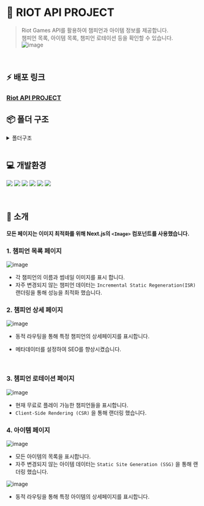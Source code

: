 # 🤍 RIOT API PROJECT

> Riot Games API를 활용하여 챔피언과 아이템 정보를 제공합니다.<br>
> 챔피언 목록, 아이템 목록, 챔피언 로테이션 등을 확인할 수 있습니다.<br/> ![image](https://github.com/user-attachments/assets/11003926-f4c5-4e39-a806-96ba172721b6)

<br/>

## ⚡ 배포 링크

### [Riot API PROJECT](https://riot-api-project-ten.vercel.app/)

## 📦 폴더 구조

<details>
<summary>폴더구조</summary>
<br/>
📦my-riot-app<br/>
 ┣ 📂src<br/>
 ┃ ┣ 📂app<br/>
 ┃ ┃ ┣ 📂api<br/>
 ┃ ┃ ┃ ┗ 📂rotation<br/>
 ┃ ┃ ┃ ┃ ┗ 📜route.ts<br/>
 ┃ ┃ ┣ 📂champions<br/>
 ┃ ┃ ┃ ┣ 📂[id]<br/>
 ┃ ┃ ┃ ┃ ┗ 📜page.tsx<br/>
 ┃ ┃ ┃ ┗ 📜page.tsx<br/>
 ┃ ┃ ┣ 📂fonts<br/>
 ┃ ┃ ┃ ┣ 📜GeistMonoVF.woff<br/>
 ┃ ┃ ┃ ┗ 📜GeistVF.woff<br/>
 ┃ ┃ ┣ 📂items<br/>
 ┃ ┃ ┃ ┣ 📂[id]<br/>
 ┃ ┃ ┃ ┃ ┗ 📜page.tsx<br/>
 ┃ ┃ ┃ ┗ 📜page.tsx<br/>
 ┃ ┃ ┣ 📂rotation<br/>
 ┃ ┃ ┃ ┗ 📜page.tsx<br/>
 ┃ ┃ ┣ 📜favicon.ico<br/>
 ┃ ┃ ┣ 📜globals.css<br/>
 ┃ ┃ ┣ 📜layout.tsx<br/>
 ┃ ┃ ┣ 📜loading.tsx<br/>
 ┃ ┃ ┗ 📜page.tsx<br/>
 ┃ ┣ 📂components<br/>
 ┃ ┣ 📂public<br/>
 ┃ ┣ 📂styles<br/>
 ┃ ┣ 📂types<br/>
 ┃ ┃ ┣ 📜Champion.ts<br/>
 ┃ ┃ ┣ 📜ChampionRotation.ts<br/>
 ┃ ┃ ┗ 📜Item.ts<br/>
 ┃ ┗ 📂utils<br/>
 ┃ ┃ ┗ 📜serverApi.ts<br/>
 ┣ 📜.env.local<br/>
 ┣ 📜.eslintrc.json<br/>
 ┣ 📜.gitignore<br/>
 ┣ 📜next-env.d.ts<br/>
 ┣ 📜next.config.mjs<br/>
 ┣ 📜package-lock.json<br/>
 ┣ 📜package.json<br/>
 ┣ 📜postcss.config.mjs<br/>
 ┣ 📜README.md<br/>
 ┣ 📜tailwind.config.ts<br/>
 ┗ 📜tsconfig.json<br/>
</details>
<br/>

## 💻 개발환경

![](https://img.shields.io/badge/HTML5-E34F26?style=for-the-badge&logo=html5&logoColor=white)
![](https://img.shields.io/badge/CSS3-1572B6?style=for-the-badge&logo=css3&logoColor=white)
![](https://img.shields.io/badge/JavaScript-F7DF1E?style=for-the-badge&logo=Next.js&logoColor=)
![](https://img.shields.io/badge/Next.js-000000?style=for-the-badge&logo=Next.js&logoColor=white)
![](https://img.shields.io/badge/TailwindCSS-06B6D4?style=for-the-badge&logo=TailwindCSS&logoColor=white)
![](https://img.shields.io/badge/JSON-000000?style=for-the-badge&logo=JSON&logoColor=white)

<br/>

## 📌 소개

#### 모든 페이지는 이미지 최적화를 위해 Next.js의 `<Image>` 컴포넌트를 사용했습니다.

### 1. 챔피언 목록 페이지

![image](https://github.com/user-attachments/assets/e1470b95-7934-4df1-8a49-3a61a4787377)

- 각 챔피언의 이름과 썸네일 이미지를 표시 합니다.
- 자주 변경되지 않는 챔피언 데이터는 `Incremental Static Regeneration(ISR)` 랜더링을 통해 성능을 최적화 했습니다.
  <br/>

### 2. 챔피언 상세 페이지

![image](https://github.com/user-attachments/assets/15bf4ce9-03ca-4dae-9d73-1d3c2e6f5a19)

- 동적 라우팅을 통해 특정 챔피언의 상세페이지를 표시합니다.
- 메타데이터를 설정하여 SEO를 향상시켰습니다.

  <br/>

### 3. 챔피언 로테이션 페이지

![image](https://github.com/user-attachments/assets/00d86e03-82ca-4268-80fd-b6f97d74b5c9)

- 현재 무료로 플레이 가능한 챔피언들을 표시합니다.
- `Client-Side Rendering (CSR)` 을 통해 랜더링 했습니다.
  <br/>

### 4. 아이템 페이지

![image](https://github.com/user-attachments/assets/c0203ddf-ec39-4c15-86ea-83debef41567)

- 모든 아이템의 목록을 표시합니다.
- 자주 변경되지 않는 아이템 데이터는 `Static Site Generation (SSG)` 을 통해 랜더링 했습니다.
  <br/>

![image](https://github.com/user-attachments/assets/dfed5a65-2b0c-417a-b8c9-86d3b719e5b0)

- 동적 라우팅을 통해 특정 아이템의 상세페이지를 표시합니다.
  <br/>
